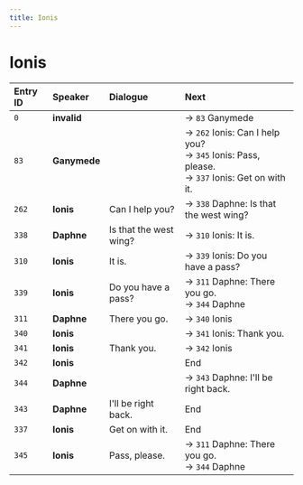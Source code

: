 ```yaml
---
title: Ionis
---
```


# Ionis


| Entry ID | Speaker | Dialogue | Next |
| :------- | :------ | :------- | :------------ |
| `0` | **invalid** |  | → `83` Ganymede |
| `83` | **Ganymede** |  | → `262` Ionis: Can I help you?<br>→ `345` Ionis: Pass, please\.<br>→ `337` Ionis: Get on with it\. |
| `262` | **Ionis** | Can I help you? | → `338` Daphne: Is that the west wing? |
| `338` | **Daphne** | Is that the west wing? | → `310` Ionis: It is\. |
| `310` | **Ionis** | It is\. | → `339` Ionis: Do you have a pass? |
| `339` | **Ionis** | Do you have a pass? | → `311` Daphne: There you go\.<br>→ `344` Daphne |
| `311` | **Daphne** | There you go\. | → `340` Ionis |
| `340` | **Ionis** |  | → `341` Ionis: Thank you\. |
| `341` | **Ionis** | Thank you\. | → `342` Ionis |
| `342` | **Ionis** |  | End |
| `344` | **Daphne** |  | → `343` Daphne: I'll be right back\. |
| `343` | **Daphne** | I'll be right back\. | End |
| `337` | **Ionis** | Get on with it\. | End |
| `345` | **Ionis** | Pass, please\. | → `311` Daphne: There you go\.<br>→ `344` Daphne |
